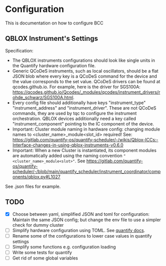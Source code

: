 # Configuration

This is documentation on how to configure BCC


## QBLOX Instrument's Settings
Specification:

- The QBLOX instruments configurations should look like single units in the Quantify hardware configuration file.
- Generic QCoDeS instruments, such as local oscillators, should be a flat JSON blob where every key is a QCoDeS command for the device and the value corresponds to the set value. QCoDeS drivers can be found at qcodes.github.io. For example, here is the driver for SGS100A: https://qcodes.github.io/Qcodes/_modules/qcodes/instrument_drivers/rohde_schwarz/SGS100A.html.
- Every config file should additionally have keys "instrument_type" "instrument_address" and "instrument_driver". These are not QCoDeS commands, they are used by tqc to configure the instrument orchestration. QBLOX devices additionally need a key called "instrument_component" pointing to the IC component of the device.
- Important: Cluster module naming in hardware config: changing module names to <cluster_name>_module<slot_id> required! See: https://gitlab.com/quantify-os/quantify-scheduler/-/wikis/Qblox-ICCs:-Interface-changes-in-using-qblox-instruments-v0.6.0
- Important: When a new Cluster is instantiated, its component modules are automatically added using the naming convention `"<cluster_name>_module<slot>"`. See https://gitlab.com/quantify-os/quantify-scheduler/-/blob/main/quantify_scheduler/instrument_coordinator/components/qblox.py#L1027

See .json files for example.

## TODO

- [x] Choose between yaml, simplified JSON and toml for configuration: Maintain the same JSON config; but change the env file to use a simpler check for dummy cluster
- [ ] Simplify hardware configuration using TOML. See [quantify docs](https://quantify-os.org/docs/quantify-scheduler/dev/reference/qblox/How%20to%20use.html#sec-qblox-how-to-configure).
- [ ] Rename some of the configurations to lower case values in quantify settings
- [ ] Simplify some functions e.g. configuration loading
- [ ] Write some tests for quantify
- [ ] Get rid of some global variables